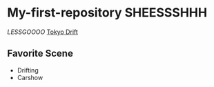 # My-first-repository SHEESSSHHH
*LESSGOOOO*
[Tokyo Drift](https://tse4.mm.bing.net/th?id=OIP.G0qI5k9lzAGURvCz1sJaBAHaEK&pid=Api&P=0&h=220)
## Favorite Scene
- Drifting
- Carshow
  

